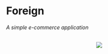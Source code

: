 # Foreign
_A simple e-commerce application_</br></br>
<p align="center">
  <img src=[Imgur](https://i.imgur.com/42mA8Pi.gifv)>
</p>


